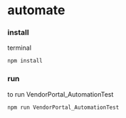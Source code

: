 # automate

### install

terminal

```
npm install
```

### run

to run VendorPortal_AutomationTest

```
npm run VendorPortal_AutomationTest
```
